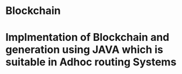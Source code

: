 # Blockchain
# Implmentation of Blockchain and generation using JAVA which is suitable in Adhoc routing Systems 
